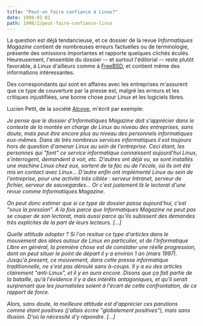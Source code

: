 ```yaml
---
title: "Peut-on faire confiance à Linux?"
date: 1998-02-01
path: 1998/2/peut-faire-confiance-linux
---
```


<P>
La question est déjà tendancieuse, et ce dossier de la revue <EM>Informatiques
Magazine</EM> contient de nombreuses erreurs factuelles ou de terminologie,
présente des omissions importantes et rapporte quelques clichés éculés.
Heureusement, l'ensemble du dossier -- et surtout l'éditorial -- reste plutôt
favorable, à Linux d'ailleurs comme à
<A HREF="http://www.freebsd.org/">FreeBSD</A>, et contient même des
informations intéressantes.
</P>

<P>
Des correspondants qui sont en affaires avec les entreprises m'assurent
que ce type de couverture par la presse est, malgré les erreurs et les
critiques injustifiées, une bonne chose pour Linux et les logiciels
libres.
</P>

<P>Lucien Petit, de la société <A HREF="http://www.alcove.fr/">Alcove</A>,
m'écrit par exemple:
</P>

<CITE>
<P>
Je pense que le dossier d'<EM>Informatiques Magazine</EM> doit s'apprécier
dans le contexte de la montée en charge de Linux au niveau des
entreprises, sans doute, mais peut être encore plus au niveau des
personnels informatiques eux-mêmes. Dans de très nombreux services
informatiques il est toujours hors de question d'amener Linux au sein
de l'entreprise.  Ceci étant, les personnes qui "font" ce service
informatique connaissent aujourd'hui Linux, s'interrogent, demandent à
voir, etc.  D'autres ont déjà vu, se sont installés une machine
Linux chez eux, sortent de la fac ou de l'école, où ils ont été mis en
contact avec Linux...  D'autre enfin ont implémenté Linux au sein de
l'entreprise, pour une activité très ciblée : serveur Intranet, serveur
de fichier, serveur de sauvegardes... Or c'est justement là le
lectorat d'une revue comme <EM>Informatiques Magazine</EM>.
</P>

<P>
On peut donc estimer que si ce type de dossier passe aujourd'hui, c'est
"sous la pression". A la fois parce que <EM>Informatiques Magazine</EM> ne
peut pas se couper de son lectorat, mais aussi parce qu'ils subissent
des demandes très explicites de la part de leurs lecteurs. [...]</P>

<P>
Quelle attitude adopter ? Si l'on resitue ce type d'articles dans le
mouvement des idées autour de Linux en particulier, et de l'Informatique
Libre en général, la première chose est de constater une réelle progression,
dont on peut situer le point de départ il y a environ 1 an (mars 1997).
Jusqu'à present, ce mouvement, dans cette presse informatique traditionnelle,
ne s'est pas déroulé sans à-coups. Il y a eu des articles clairement
"anti-Linux", et il y en aura encore. Disons que ça fait partie de la bataille,
qu'à l'évidence il y a des intérêts antagoniques, et qu'il serait surprenant
que les journalistes soient à l'écart de cette confrontation, de ce
rapport de force.</P>

<P>
Alors, sans doute, la meilleure attitude est d'apprécier ces parutions comme
étant positives (j'allais écrire "globalement positives"), mais sans
illusion. D'où la nécessité d'y répondre. [...]</P>

</CITE>


